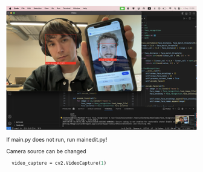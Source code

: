 ![Screenshot of program running](https://github.com/agi-chan/facial-recognition/blob/main/screenshots/Screenshot%202024-09-04%20at%2015.50.36.png)

If main.py does not run, run mainedit.py!

Camera source can be changed 

```def run_recognition(self):
  video_capture = cv2.VideoCapture(1)
```
